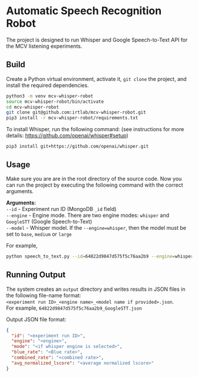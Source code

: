 # Automatic Speech Recognition Robot
The project is designed to run Whisper and Google Speech-to-Text API for the MCV listening experiments.

## Build
Create a Python virtual environment, activate it, `git clone` the project, and install the required dependencies.
```bash
python3 -m venv mcv-whisper-robot
source mcv-whisper-robot/bin/activate
cd mcv-whisper-robot
git clone git@github.com:irtlab/mcv-whisper-robot.git
pip3 install -r mcv-whisper-robot/requirements.txt
```

To install Whisper, run the following command: (see instructions for more details: https://github.com/openai/whisper#setup)
```
pip3 install git+https://github.com/openai/whisper.git 
```

## Usage
Make sure you are are in the root directory of the source code. Now you can run the project by executing the following command
with the correct arguments.

**Arguments:**  
`--id`     - Experiment run ID (MongoDB `_id` field)  
`--engine` - Engine mode. There are two engine modes: `whisper` and `GoogleSTT` (Google Speech-to-Text)  
`--model`  - Whisper model. If the `--engine=whisper`, then the model must be set to `base`, `medium` or `large`

For example,
```bash
python speech_to_text.py --id=64822d9847d575f5c76aa2b9 --engine=whisper --model=medium
```

## Running Output
The system creates an `output` directory and writes results in JSON files in the following file-name format:  
`<experiment run ID>_<engine name>_<model name if provided>.json`.  
For example, `64822d9847d575f5c76aa2b9_GoogleSTT.json`

Output JSON file format:
```JSON
{
  "id": "<experiment run ID>",
  "engine": "<engine>",
  "mode": "<if whisper engine is selected>",
  "blue_rate": "<Blue rate>",
  "combined_rate": "<combined rate>",
  "avg_normalized_lscore": "<average normalized lscore>"
}
```

